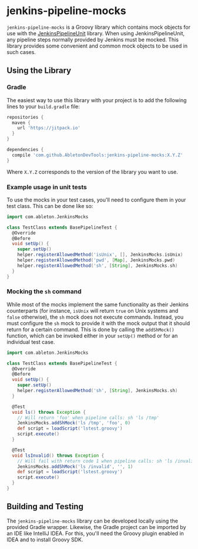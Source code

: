 # jenkins-pipeline-mocks

`jenkins-pipeline-mocks` is a Groovy library which contains mock objects for use with the
[JenkinsPipelineUnit][jenkins-pipeline-unit] library. When using JenkinsPipelineUnit, any
pipeline steps normally provided by Jenkins must be mocked. This library provides some
convenient and common mock objects to be used in such cases.

## Using the Library

### Gradle

The easiest way to use this library with your project is to add the following lines to
your `build.gradle` file:

```groovy
repositories {
  maven {
    url 'https://jitpack.io'
  }
}

dependencies {
  compile 'com.github.AbletonDevTools:jenkins-pipeline-mocks:X.Y.Z'
}
```

Where `X.Y.Z` corresponds to the version of the library you want to use.

### Example usage in unit tests

To use the mocks in your test cases, you'll need to configure them in your test class.
This can be done like so:

```groovy
import com.ableton.JenkinsMocks

class TestClass extends BasePipelineTest {
  @Override
  @Before
  void setUp() {
    super.setUp()
    helper.registerAllowedMethod('isUnix', [], JenkinsMocks.isUnix)
    helper.registerAllowedMethod('pwd', [Map], JenkinsMocks.pwd)
    helper.registerAllowedMethod('sh', [String], JenkinsMocks.sh)
  }
}
```

### Mocking the `sh` command

While most of the mocks implement the same functionality as their Jenkins counterparts
(for instance, `isUnix` will return `true` on Unix systems and `false` otherwise), the
`sh` mock does not execute commands. Instead, you must configure the `sh` mock to provide
it with the mock output that it should return for a certain command. This is done by
calling the `addShMock()` function, which can be invoked either in your `setUp()` method
or for an individual test case.

```groovy
import com.ableton.JenkinsMocks

class TestClass extends BasePipelineTest {
  @Override
  @Before
  void setUp() {
    super.setUp()
    helper.registerAllowedMethod('sh', [String], JenkinsMocks.sh)
  }

  @Test
  void ls() throws Exception {
    // Will return 'foo' when pipeline calls: sh 'ls /tmp'
    JenkinsMocks.addShMock('ls /tmp', 'foo', 0)
    def script = loadScript('lstest.groovy')
    script.execute()
  }

  @Test
  void lsInvalid() throws Exception {
    // Will fail with return code 1 when pipeline calls: sh 'ls /invalid'
    JenkinsMocks.addShMock('ls /invalid', '', 1)
    def script = loadScript('lstest.groovy')
    script.execute()
  }
}
```

## Building and Testing

The `jenkins-pipeline-mocks` library can be developed locally using the provided Gradle
wrapper. Likewise, the Gradle project can be imported by an IDE like IntelliJ IDEA. For
this, you'll need the Groovy plugin enabled in IDEA and to install Groovy SDK.


[jenkins-pipeline-unit]: https://github.com/jenkinsci/JenkinsPipelineUnit
